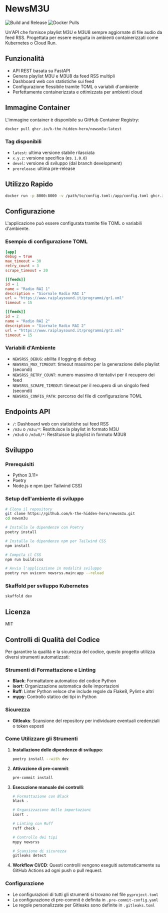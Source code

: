 # NewsM3U

![Build and Release](https://github.com/k-the-hidden-hero/newsm3u/actions/workflows/build-and-release.yml/badge.svg)
![Docker Pulls](https://img.shields.io/docker/pulls/ghcr.io/k-the-hidden-hero/newsm3u)

Un'API che fornisce playlist M3U e M3U8 sempre aggiornate di file audio da feed RSS. Progettata per essere eseguita in ambienti containerizzati come Kubernetes o Cloud Run.

## Funzionalità

- API REST basata su FastAPI
- Genera playlist M3U e M3U8 da feed RSS multipli
- Dashboard web con statistiche sui feed
- Configurazione flessibile tramite TOML o variabili d'ambiente
- Perfettamente containerizzata e ottimizzata per ambienti cloud

## Immagine Container

L'immagine container è disponibile su GitHub Container Registry:

```bash
docker pull ghcr.io/k-the-hidden-hero/newsm3u:latest
```

### Tag disponibili

- `latest`: ultima versione stabile rilasciata
- `x.y.z`: versione specifica (es. `1.0.0`)
- `devel`: versione di sviluppo (dal branch development)
- `prerelease`: ultima pre-release

## Utilizzo Rapido

```bash
docker run -p 8000:8000 -v /path/to/config.toml:/app/config.toml ghcr.io/k-the-hidden-hero/newsm3u:latest
```

## Configurazione

L'applicazione può essere configurata tramite file TOML o variabili d'ambiente.

### Esempio di configurazione TOML

```toml
[app]
debug = true
max_timeout = 30
retry_count = 3
scrape_timeout = 20

[[feeds]]
id = 1
name = "Radio RAI 1"
description = "Giornale Radio RAI 1"
url = "https://www.raiplaysound.it/programmi/gr1.xml"
timeout = 15

[[feeds]]
id = 2
name = "Radio RAI 2"
description = "Giornale Radio RAI 2"
url = "https://www.raiplaysound.it/programmi/gr2.xml"
timeout = 15
```

### Variabili d'Ambiente

- `NEWSRSS_DEBUG`: abilita il logging di debug
- `NEWSRSS_MAX_TIMEOUT`: timeout massimo per la generazione delle playlist (secondi)
- `NEWSRSS_RETRY_COUNT`: numero massimo di tentativi per il recupero dei feed
- `NEWSRSS_SCRAPE_TIMEOUT`: timeout per il recupero di un singolo feed (secondi)
- `NEWSRSS_CONFIG_PATH`: percorso del file di configurazione TOML

## Endpoints API

- `/`: Dashboard web con statistiche sui feed RSS
- `/m3u` o `/m3u/*`: Restituisce la playlist in formato M3U
- `/m3u8` o `/m3u8/*`: Restituisce la playlist in formato M3U8

## Sviluppo

### Prerequisiti

- Python 3.11+
- Poetry
- Node.js e npm (per Tailwind CSS)

### Setup dell'ambiente di sviluppo

```bash
# Clona il repository
git clone https://github.com/k-the-hidden-hero/newsm3u.git
cd newsm3u

# Installa le dipendenze con Poetry
poetry install

# Installa le dipendenze npm per Tailwind CSS
npm install

# Compila il CSS
npm run build:css

# Avvia l'applicazione in modalità sviluppo
poetry run uvicorn newsrss.main:app --reload
```

### Skaffold per sviluppo Kubernetes

```bash
skaffold dev
```

## Licenza

MIT

## Controlli di Qualità del Codice

Per garantire la qualità e la sicurezza del codice, questo progetto utilizza diversi strumenti automatizzati:

### Strumenti di Formattazione e Linting

- **Black**: Formattatore automatico del codice Python
- **isort**: Organizzazione automatica delle importazioni
- **Ruff**: Linter Python veloce che include regole da Flake8, Pylint e altri
- **mypy**: Controllo statico dei tipi in Python

### Sicurezza

- **Gitleaks**: Scansione del repository per individuare eventuali credenziali o token esposti

### Come Utilizzare gli Strumenti

1. **Installazione delle dipendenze di sviluppo**:
   ```bash
   poetry install --with dev
   ```

2. **Attivazione di pre-commit**:
   ```bash
   pre-commit install
   ```

3. **Esecuzione manuale dei controlli**:
   ```bash
   # Formattazione con Black
   black .

   # Organizzazione delle importazioni
   isort .

   # Linting con Ruff
   ruff check .

   # Controllo dei tipi
   mypy newsrss

   # Scansione di sicurezza
   gitleaks detect
   ```

4. **Workflow CI/CD**:
   Questi controlli vengono eseguiti automaticamente su GitHub Actions ad ogni push o pull request.

### Configurazione

- Le configurazioni di tutti gli strumenti si trovano nel file `pyproject.toml`
- La configurazione di pre-commit è definita in `.pre-commit-config.yaml`
- Le regole personalizzate per Gitleaks sono definite in `.gitleaks.toml`
